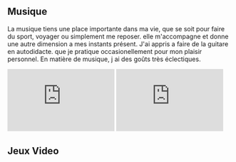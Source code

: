 <h2> Musique </h2>
  <p>
    La musique tiens une place importante dans ma vie, que se soit pour faire du sport, voyager ou simplement me reposer. elle m'accompagne et donne une autre dimension a mes instants présent.
    J'ai appris a faire de la guitare en autodidacte. que je pratique occasionellement pour mon plaisir personnel.
    En matière de musique, j ai des goûts très éclectiques. 

  
  
  </p>
  
  <p>
   <iframe src="https://giphy.com/embed/5uwJgbiK6GxOg" width="240" height="140" frameBorder="0" class="giphy-embed" allowFullScreen></iframe>
   <iframe src="https://giphy.com/embed/11Advgi3uvcoNO" width="240" height="140" frameBorder="0" class="giphy-embed" allowFullScreen>
   </iframe>
  </p>

<h2> Jeux Video </h2>







